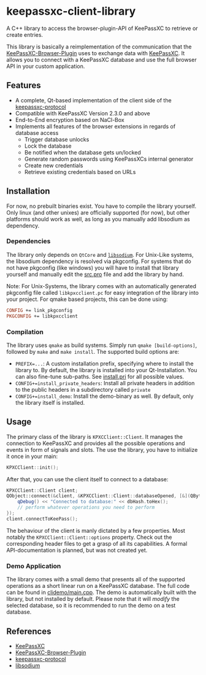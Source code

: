 # keepassxc-client-library
A C++ library to access the browser-plugin-API of KeePassXC to retrieve or create entries.

This library is basically a reimplementation of the communication that the [KeePassXC-Browser-Plugin](https://github.com/keepassxreboot/keepassxc-browser) uses to exchange data with [KeePassXC](https://github.com/keepassxreboot/keepassxc). It allows you to connect with a KeePassXC database and use the full browser API in your custom application.

## Features
- A complete, Qt-based implementation of the client side of the [keepassxc-protocol](https://github.com/keepassxreboot/keepassxc-browser/blob/develop/keepassxc-protocol.md)
- Compatible with KeePassXC Version 2.3.0 and above
- End-to-End encryption based on NaCl-Box
- Implements all features of the browser extensions in regards of database access
	- Trigger database unlocks
	- Lock the database
	- Be notified when the database gets un/locked
	- Generate random passwords using KeePassXCs internal generator
	- Create new credentials
	- Retrieve existing credentials based on URLs

## Installation
For now, no prebuilt binaries exist. You have to compile the library yourself. Only linux (and other unixes) are officially supported (for now), but other platforms should work as well, as long as you manually add libsodium as dependency.

### Dependencies
The library only depends on `QtCore` and [`libsodium`](https://download.libsodium.org/doc/). For Unix-Like systems, the libsodium dependency is resolved via pkgconfig. For systems that do not have pkgconfig (like windows) you will have to install that library yourself and manually edit the [src.pro](src/src.pro) file and add the library by hand.

Note: For Unix-Systems, the library comes with an automatically generated pkgconfig file called `libkpxcclient.pc` for easy integration of the library into your project. For qmake based projects, this can be done using:

```.pro
CONFIG += link_pkgconfig
PKGCONFIG += libkpxcclient
```

### Compilation
The library uses `qmake` as build systems. Simply run `qmake [build-options]`, followed by `make` and `make install`. The supported build options are:

- `PREFIX=...`: A custom installation prefix, specifying where to install the library to. By default, the library is installed into your Qt-Installation. You can also fine-tune sub-paths. See [install.pri](install.pri) for all possible values.
- `CONFIG+=install_private_headers`: Install all private headers in addition to the public headers in a subdirectory called `private`
- `CONFIG+=install_demo`: Install the demo-binary as well. By default, only the library itself is installed.

## Usage
The primary class of the library is `KPXCClient::Client`. It manages the connection to KeePassXC and provides all the possible operations and events in form of signals and slots. The use the library, you have to initialize it once in your main:

```.cpp
KPXCClient::init();
```

After that, you can use the client itself to connect to a database:

```.cpp
KPXCClient::Client client;
QObject::connect(&client, &KPXCClient::Client::databaseOpened, [&](QByteArray dbHash) {
	qDebug() << "Connected to database:" << dbHash.toHex();
	// perform whatever operations you need to perform
});
client.connectToKeePass();
```

The behaviour of the client is manly dictated by a few properties. Most notably the `KPXCClient::Client::options` property. Check out the corresponding header files to get a grasp of all its capabilities. A formal API-documentation is planned, but was not created yet.

### Demo Application
The library comes with a small demo that presents all of the supported operations as a short linear run on a KeePassXC database. The full code can be found in [clidemo/main.cpp](clidemo/main.cpp). The demo is automatically built with the library, but not installed by default. Please note that it will *modify* the selected database, so it is recommended to run the demo on a test database.

## References
- [KeePassXC](https://github.com/keepassxreboot/keepassxc)
- [KeePassXC-Browser-Plugin](https://github.com/keepassxreboot/keepassxc-browser)
- [keepassxc-protocol](https://github.com/keepassxreboot/keepassxc-browser/blob/develop/keepassxc-protocol.md)
- [libsodium](https://download.libsodium.org/doc/)

